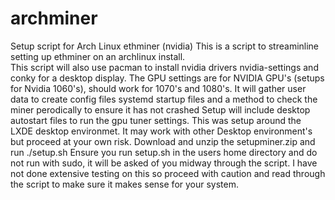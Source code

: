 # archminer
Setup script for Arch Linux ethminer (nvidia)
This is a script to streaminline setting up ethminer on an archlinux install.  
This script will also use pacman to install nvidia drivers nvidia-settings and conky for a desktop display.
The GPU settings are for NVIDIA GPU's (setups for Nvidia 1060's), should work for 1070's and 1080's.
It will gather user data to create config files systemd startup files and a method to check the miner perodically to ensure it has not crashed
Setup will include desktop autostart files to run the gpu tuner settings.
This was setup around the LXDE desktop environmet.  It may work with other Desktop environment's but proceed at your own risk.
Download and unzip the setupminer.zip and run ./setup.sh
Ensure you run setup.sh in the users home directory and do not run with sudo, it will be asked of you midway through the script.
I have not done extensive testing on this so proceed with caution and read through the script to make sure it makes sense for your system.

